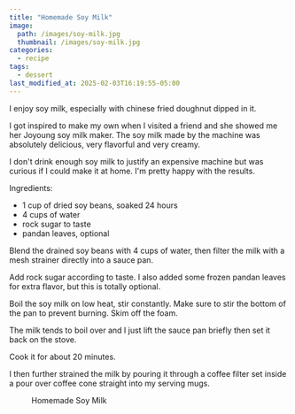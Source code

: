 ```yaml
---
title: "Homemade Soy Milk"
image: 
  path: /images/soy-milk.jpg
  thumbnail: /images/soy-milk.jpg
categories:
  - recipe
tags:
  - dessert
last_modified_at: 2025-02-03T16:19:55-05:00
---
```


I enjoy soy milk, especially with chinese fried doughnut dipped in it.

I got inspired to make my own when I visited a friend and she showed me her Joyoung soy milk maker. The soy milk made by the machine was absolutely delicious, very flavorful and very creamy.

I don't drink enough soy milk to justify an expensive machine but was curious if I could make it at home. I'm pretty happy with the results.

Ingredients:
* 1 cup of dried soy beans, soaked 24 hours
* 4 cups of water
* rock sugar to taste
* pandan leaves, optional

Blend the drained soy beans with 4 cups of water, then filter the milk with a mesh strainer directly into a sauce pan. 

Add rock sugar according to taste. I also added some frozen pandan leaves for extra flavor, but this is totally optional.

Boil the soy milk on low heat, stir constantly. Make sure to stir the bottom of the pan to prevent burning. Skim off the foam. 

The milk tends to boil over and I just lift the sauce pan briefly then set it back on the stove.

Cook it for about 20 minutes.

I then further strained the milk by pouring it through a coffee filter set inside a pour over coffee cone straight into my serving mugs. 
 

<figure class="align-left">
  <a href="#"><img src="{{ '/images/soy-milk-cooking.jpg' | absolute_url }}" alt=""></a>
  <figcaption>Homemade Soy Milk</figcaption>
</figure> 

